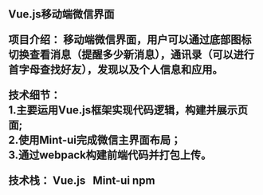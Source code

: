 
<h2>Vue.js移动端微信界面

项目介绍：
移动端微信界面，用户可以通过底部图标切换查看消息（提醒多少新消息），通讯录（可以进行首字母查找好友），发现以及个人信息和应用。

<p>技术细节：<br>
1.主要运用Vue.js框架实现代码逻辑，构建并展示页面;<br>
2.使用Mint-ui完成微信主界面布局；<br>
3.通过webpack构建前端代码并打包上传。<br><p/>

技术栈：
Vue.js   Mint-ui  npm
